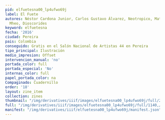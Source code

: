 ```yaml
---
pid: elfuetesna00_lp4ufwo69j
label: El Fuete
autores: Néstor Cardona Junior, Carlos Gustavo Álvarez, Neotropico, Matador, Chócolo,
  Mheo, Dioscorides
keyword: elfuetesna
fecha: '2016'
ciudad: Pereira
pais: Colombia
conseguido: Gratis en el Salón Nacional de Artistas 44 en Pereira
tipo_principal: Ilustración
medio_impresion: Offset
intervencion_manual: 'no'
portada_color: full
portada_especial: 'No'
internas_color: full
papel_portada_color: na
Compaginado: Cuadernillo
order: '18'
layout: zine_item
collection: zines
thumbnail: "/img/derivatives/iiif/images/elfuetesna00_lp4ufwo69j/full/250,/0/default.jpg"
full: "/img/derivatives/iiif/images/elfuetesna00_lp4ufwo69j/full/1140,/0/default.jpg"
manifest: "/img/derivatives/iiif/elfuetesna00_lp4ufwo69j/manifest.json"
---
```

